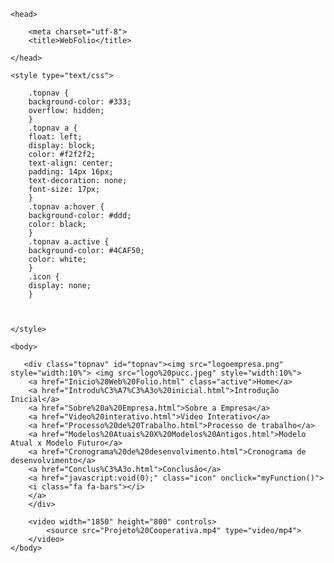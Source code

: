 <!DOCTYPE html>
<html>
    
    <head>
        
        <meta charset="utf-8">
        <title>WebFolio</title>
        
    </head>
    
    <style type="text/css">
        
        .topnav {
        background-color: #333;
        overflow: hidden;
        }
        .topnav a {
        float: left;
        display: block;
        color: #f2f2f2;
        text-align: center;
        padding: 14px 16px;
        text-decoration: none;
        font-size: 17px;
        }
        .topnav a:hover {
        background-color: #ddd;
        color: black;
        }
        .topnav a.active {
        background-color: #4CAF50;
        color: white;
        }
        .icon {
        display: none;
        }    
        
            
          
    </style>
    
    <body>

       <div class="topnav" id="topnav"><img src="logoempresa.png" style="width:10%"> <img src="logo%20pucc.jpeg" style="width:10%">
        <a href="Inicio%20Web%20Folio.html" class="active">Home</a>
        <a href="Introdu%C3%A7%C3%A3o%20inicial.html">Introdução Inicial</a>
        <a href="Sobre%20a%20Empresa.html">Sobre a Empresa</a>
        <a href="Video%20interativo.html">Video Interativo</a>
        <a href="Processo%20de%20Trabalho.html">Processo de trabalho</a>
        <a href="Modelos%20Atuais%20X%20Modelos%20Antigos.html">Modelo Atual x Modelo Futuro</a>
        <a href="Cronograma%20de%20desenvolvimento.html">Cronograma de desenvolvimento</a>
        <a href="Conclus%C3%A3o.html">Conclusão</a>
        <a href="javascript:void(0);" class="icon" onclick="myFunction()">
        <i class="fa fa-bars"></i>
        </a>
        </div>
        
        <video width="1850" height="800" controls>
            <source src="Projeto%20Cooperativa.mp4" type="video/mp4">
        </video>
    </body>
    
</html>

